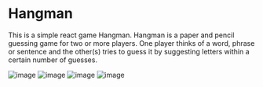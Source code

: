 # Hangman
This is a simple react game Hangman.
Hangman is a paper and pencil guessing game for two or more players.
One player thinks of a word, phrase or sentence and the other(s) tries to guess it by suggesting letters within a certain number of guesses.

![image](https://user-images.githubusercontent.com/42411498/111024398-ac88c900-83ef-11eb-8e89-6cc6ed56cb0d.png)
![image](https://user-images.githubusercontent.com/42411498/111024414-bf9b9900-83ef-11eb-8134-004906b66902.png)
![image](https://user-images.githubusercontent.com/42411498/111024429-d6da8680-83ef-11eb-9128-641ed98da701.png)
![image](https://user-images.githubusercontent.com/42411498/111024461-f40f5500-83ef-11eb-9c50-c6360af17ef2.png)

